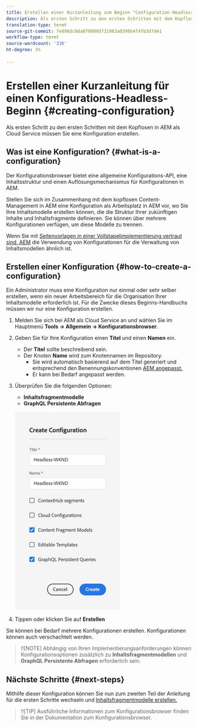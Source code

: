 ```yaml
---
title: Erstellen einer Kurzanleitung zum Beginn "Configuration Headless"
description: Als ersten Schritt zu den ersten Schritten mit dem Kopflosen in AEM als Cloud Service müssen Sie eine Konfiguration erstellen.
translation-type: tm+mt
source-git-commit: 7ed96dc0da879800d731983a0399b4f4fb3d7d41
workflow-type: tm+mt
source-wordcount: '336'
ht-degree: 3%

---
```



# Erstellen einer Kurzanleitung für einen Konfigurations-Headless-Beginn {#creating-configuration}

Als ersten Schritt zu den ersten Schritten mit dem Kopflosen in AEM als Cloud Service müssen Sie eine Konfiguration erstellen.

## Was ist eine Konfiguration? {#what-is-a-configuration}

Der Konfigurationsbrowser bietet eine allgemeine Konfigurations-API, eine Inhaltsstruktur und einen Auflösungsmechanismus für Konfigurationen in AEM.

Stellen Sie sich im Zusammenhang mit dem kopflosen Content-Management in AEM eine Konfiguration als Arbeitsplatz in AEM vor, wo Sie Ihre Inhaltsmodelle erstellen können, die die Struktur Ihrer zukünftigen Inhalte und Inhaltsfragmente definieren. Sie können über mehrere Konfigurationen verfügen, um diese Modelle zu trennen.

Wenn Sie mit [Seitenvorlagen in einer Vollstapelimplementierung vertraut sind, AEM](/help/sites-cloud/authoring/features/templates.md) die Verwendung von Konfigurationen für die Verwaltung von Inhaltsmodellen ähnlich ist.

## Erstellen einer Konfiguration {#how-to-create-a-configuration}

Ein Administrator muss eine Konfiguration nur einmal oder sehr selber erstellen, wenn ein neuer Arbeitsbereich für die Organisation Ihrer Inhaltsmodelle erforderlich ist. Für die Zwecke dieses Beginns-Handbuchs müssen wir nur eine Konfiguration erstellen.

1. Melden Sie sich bei AEM als Cloud Service an und wählen Sie im Hauptmenü **Tools -> Allgemein -> Konfigurationsbrowser**.
1. Geben Sie für Ihre Konfiguration einen **Titel** und einen **Namen** ein.
   * Der **Titel** sollte beschreibend sein.
   * Der Knoten **Name** wird zum Knotennamen im Repository.
      * Sie wird automatisch basierend auf dem Titel generiert und entsprechend den Benennungskonventionen [AEM angepasst.](/help/implementing/developing/introduction/naming-conventions.md)
      * Er kann bei Bedarf angepasst werden.
1. Überprüfen Sie die folgenden Optionen:
   * **Inhaltsfragmentmodelle**
   * **GraphQL Persistente Abfragen**

   ![Konfiguration erstellen](../assets/create-configuration.png)

1. Tippen oder klicken Sie auf **Erstellen**

Sie können bei Bedarf mehrere Konfigurationen erstellen. Konfigurationen können auch verschachtelt werden.

>!![NOTE]
Abhängig von Ihren Implementierungsanforderungen können Konfigurationsoptionen zusätzlich zu **Inhaltsfragmentmodellen** und **GraphQL Persistente Abfragen** erforderlich sein.

## Nächste Schritte {#next-steps}

Mithilfe dieser Konfiguration können Sie nun zum zweiten Teil der Anleitung für die ersten Schritte wechseln und [Inhaltsfragmentmodelle erstellen.](create-content-model.md)

>!![TIP]
Ausführliche Informationen zum Konfigurationsbrowser finden Sie in der Dokumentation zum Konfigurationsbrowser.[](/help/implementing/developing/introduction/configurations.md)
